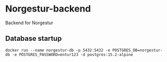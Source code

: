 # Norgestur-backend
Backend for Norgestur

## Database startup
```
docker run --name norgestur-db -p 5432:5432 -e POSTGRES_DB=norgestur-db -e POSTGRES_PASSWORD=entur123 -d postgres:15.2-alpine
```
